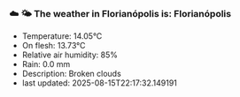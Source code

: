 ### ☁️ 🌤️  The weather in Florianópolis is: Florianópolis

- Temperature: 14.05°C
- On flesh: 13.73°C
- Relative air humidity: 85%
- Rain: 0.0 mm
- Description: Broken clouds
- last updated: 2025-08-15T22:17:32.149191
